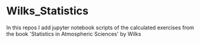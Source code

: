 # Wilks_Statistics


In this repos I add jupyter notebook scripts of the calculated exercises from the book 'Statistics in Atmospheric Sciences' by Wilks

